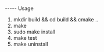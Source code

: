 ----- Usage

1. mkdir build && cd build && cmake ..
2. make 
3. sudo make install
4. make test
5. make uninstall

